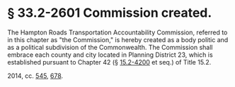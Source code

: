 # § 33.2-2601 Commission created.

<p>The Hampton Roads Transportation Accountability Commission, referred to in this chapter as "the Commission," is hereby created as a body politic and as a political subdivision of the Commonwealth. The Commission shall embrace each county and city located in Planning District 23, which is established pursuant to Chapter 42 (§ <a href='http://law.lis.virginia.gov/vacode/15.2-4200/'>15.2-4200</a> et seq.) of Title 15.2.</p><p>2014, cc. <a href='http://lis.virginia.gov/cgi-bin/legp604.exe?141+ful+CHAP0545'>545</a>, <a href='http://lis.virginia.gov/cgi-bin/legp604.exe?141+ful+CHAP0678'>678</a>.</p>